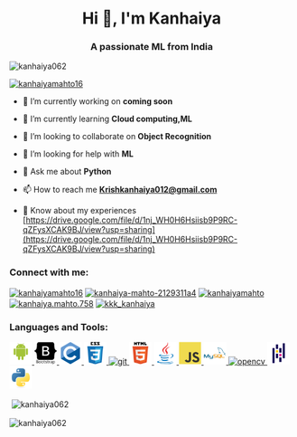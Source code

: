 <h1 align="center">Hi 👋, I'm Kanhaiya</h1>
<h3 align="center">A passionate ML from India</h3>

<p align="left"> <img src="https://komarev.com/ghpvc/?username=kanhaiya062&label=Profile%20views&color=0e75b6&style=flat" alt="kanhaiya062" /> </p>

<p align="left"> <a href="https://twitter.com/kanhaiyamahto16" target="blank"><img src="https://img.shields.io/twitter/follow/kanhaiyamahto16?logo=twitter&style=for-the-badge" alt="kanhaiyamahto16" /></a> </p>

- 🔭 I’m currently working on **coming soon**

- 🌱 I’m currently learning **Cloud computing,ML**

- 👯 I’m looking to collaborate on **Object Recognition**

- 🤝 I’m looking for help with **ML**

- 💬 Ask me about **Python**

- 📫 How to reach me **Krishkanhaiya012@gmail.com**

- 📄 Know about my experiences [https://drive.google.com/file/d/1nj_WH0H6Hsiisb9P9RC-qZFysXCAK9BJ/view?usp=sharing](https://drive.google.com/file/d/1nj_WH0H6Hsiisb9P9RC-qZFysXCAK9BJ/view?usp=sharing)
<img src="https://i.pinimg.com/originals/e8/f4/53/e8f453469a3ec97ecd354df465d73913.gif" align="right" width="400"   alt="">

<h3 align="left">Connect with me:</h3>
<p align="left">
<a href="https://twitter.com/kanhaiyamahto16" target="blank"><img align="center" src="https://raw.githubusercontent.com/rahuldkjain/github-profile-readme-generator/master/src/images/icons/Social/twitter.svg" alt="kanhaiyamahto16" height="30" width="40" /></a>
<a href="https://linkedin.com/in/kanhaiya-mahto-2129311a4" target="blank"><img align="center" src="https://raw.githubusercontent.com/rahuldkjain/github-profile-readme-generator/master/src/images/icons/Social/linked-in-alt.svg" alt="kanhaiya-mahto-2129311a4" height="30" width="40" /></a>
<a href="https://kaggle.com/kanhaiyamahto" target="blank"><img align="center" src="https://raw.githubusercontent.com/rahuldkjain/github-profile-readme-generator/master/src/images/icons/Social/kaggle.svg" alt="kanhaiyamahto" height="30" width="40" /></a>
<a href="https://fb.com/kanhaiya.mahto.758" target="blank"><img align="center" src="https://raw.githubusercontent.com/rahuldkjain/github-profile-readme-generator/master/src/images/icons/Social/facebook.svg" alt="kanhaiya.mahto.758" height="30" width="40" /></a>
<a href="https://instagram.com/kkk_kanhaiya" target="blank"><img align="center" src="https://raw.githubusercontent.com/rahuldkjain/github-profile-readme-generator/master/src/images/icons/Social/instagram.svg" alt="kkk_kanhaiya" height="30" width="40" /></a>
</p>

<h3 align="left">Languages and Tools:</h3>
<p align="left"> <a href="https://developer.android.com" target="_blank" rel="noreferrer"> <img src="https://raw.githubusercontent.com/devicons/devicon/master/icons/android/android-original-wordmark.svg" alt="android" width="40" height="40"/> </a> <a href="https://getbootstrap.com" target="_blank" rel="noreferrer"> <img src="https://raw.githubusercontent.com/devicons/devicon/master/icons/bootstrap/bootstrap-plain-wordmark.svg" alt="bootstrap" width="40" height="40"/> </a> <a href="https://www.cprogramming.com/" target="_blank" rel="noreferrer"> <img src="https://raw.githubusercontent.com/devicons/devicon/master/icons/c/c-original.svg" alt="c" width="40" height="40"/> </a> <a href="https://www.w3schools.com/css/" target="_blank" rel="noreferrer"> <img src="https://raw.githubusercontent.com/devicons/devicon/master/icons/css3/css3-original-wordmark.svg" alt="css3" width="40" height="40"/> </a> <a href="https://git-scm.com/" target="_blank" rel="noreferrer"> <img src="https://www.vectorlogo.zone/logos/git-scm/git-scm-icon.svg" alt="git" width="40" height="40"/> </a> <a href="https://www.w3.org/html/" target="_blank" rel="noreferrer"> <img src="https://raw.githubusercontent.com/devicons/devicon/master/icons/html5/html5-original-wordmark.svg" alt="html5" width="40" height="40"/> </a> <a href="https://www.java.com" target="_blank" rel="noreferrer"> <img src="https://raw.githubusercontent.com/devicons/devicon/master/icons/java/java-original.svg" alt="java" width="40" height="40"/> </a> <a href="https://developer.mozilla.org/en-US/docs/Web/JavaScript" target="_blank" rel="noreferrer"> <img src="https://raw.githubusercontent.com/devicons/devicon/master/icons/javascript/javascript-original.svg" alt="javascript" width="40" height="40"/> </a> <a href="https://www.mysql.com/" target="_blank" rel="noreferrer"> <img src="https://raw.githubusercontent.com/devicons/devicon/master/icons/mysql/mysql-original-wordmark.svg" alt="mysql" width="40" height="40"/> </a> <a href="https://opencv.org/" target="_blank" rel="noreferrer"> <img src="https://www.vectorlogo.zone/logos/opencv/opencv-icon.svg" alt="opencv" width="40" height="40"/> </a> <a href="https://pandas.pydata.org/" target="_blank" rel="noreferrer"> <img src="https://raw.githubusercontent.com/devicons/devicon/2ae2a900d2f041da66e950e4d48052658d850630/icons/pandas/pandas-original.svg" alt="pandas" width="40" height="40"/> </a> <a href="https://www.python.org" target="_blank" rel="noreferrer"> <img src="https://raw.githubusercontent.com/devicons/devicon/master/icons/python/python-original.svg" alt="python" width="40" height="40"/> </a> </p>

<p>&nbsp;<img align="center" src="https://github-readme-stats.vercel.app/api?username=kanhaiya062&show_icons=true&locale=en" alt="kanhaiya062" /></p>

<p><img align="center" src="https://github-readme-streak-stats.herokuapp.com/?user=kanhaiya062&" alt="kanhaiya062" /></p>
